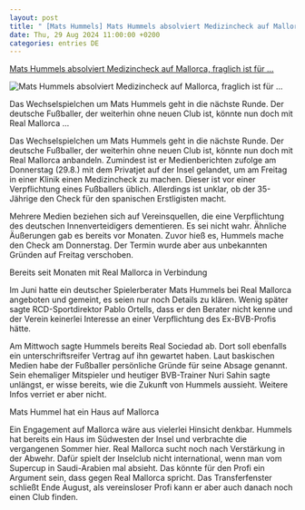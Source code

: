 ```yaml
---
layout: post
title: " [Mats Hummels] Mats Hummels absolviert Medizincheck auf Mallorca, fraglich ist für ..."
date: Thu, 29 Aug 2024 11:00:00 +0200
categories: entries DE
---
```

[Mats Hummels absolviert Medizincheck auf Mallorca, fraglich ist für ...](https://www.mallorcazeitung.es/sport/2024/08/29/mats-hummels-absolviert-medizincheck-auf-real-mallorca-107496090.html)

![Mats Hummels absolviert Medizincheck auf Mallorca, fraglich ist für ...](https://estaticos-cdn.prensaiberica.es/clip/7c25f3f7-b0e0-46b6-a638-b60e6f750560_16-9-discover-aspect-ratio_default_0.jpg)

Das Wechselspielchen um Mats Hummels geht in die nächste Runde. Der deutsche Fußballer, der weiterhin ohne neuen Club ist, könnte nun doch mit Real Mallorca ...

Das Wechselspielchen um Mats Hummels geht in die nächste Runde. Der deutsche Fußballer, der weiterhin ohne neuen Club ist, könnte nun doch mit Real Mallorca anbandeln. Zumindest ist er Medienberichten zufolge am Donnerstag (29.8.) mit dem Privatjet auf der Insel gelandet, um am Freitag in einer Klinik einen Medizincheck zu machen. Dieser ist vor einer Verpflichtung eines Fußballers üblich. Allerdings ist unklar, ob der 35-Jährige den Check für den spanischen Erstligisten macht.

Mehrere Medien beziehen sich auf Vereinsquellen, die eine Verpflichtung des deutschen Innenverteidigers dementieren. Es sei nicht wahr. Ähnliche Äußerungen gab es bereits vor Monaten. Zuvor hieß es, Hummels mache den Check am Donnerstag. Der Termin wurde aber aus unbekannten Gründen auf Freitag verschoben.

Bereits seit Monaten mit Real Mallorca in Verbindung

Im Juni hatte ein deutscher Spielerberater Mats Hummels bei Real Mallorca angeboten und gemeint, es seien nur noch Details zu klären. Wenig später sagte RCD-Sportdirektor Pablo Ortells, dass er den Berater nicht kenne und der Verein keinerlei Interesse an einer Verpflichtung des Ex-BVB-Profis hätte.

Am Mittwoch sagte Hummels bereits Real Sociedad ab. Dort soll ebenfalls ein unterschriftsreifer Vertrag auf ihn gewartet haben. Laut baskischen Medien habe der Fußballer persönliche Gründe für seine Absage genannt. Sein ehemaliger Mitspieler und heutiger BVB-Trainer Nuri Sahin sagte unlängst, er wisse bereits, wie die Zukunft von Hummels aussieht. Weitere Infos verriet er aber nicht.

Mats Hummel hat ein Haus auf Mallorca

Ein Engagement auf Mallorca wäre aus vielerlei Hinsicht denkbar. Hummels hat bereits ein Haus im Südwesten der Insel und verbrachte die vergangenen Sommer hier. Real Mallorca sucht noch nach Verstärkung in der Abwehr. Dafür spielt der Inselclub nicht international, wenn man vom Supercup in Saudi-Arabien mal absieht. Das könnte für den Profi ein Argument sein, dass gegen Real Mallorca spricht. Das Transferfenster schließt Ende August, als vereinsloser Profi kann er aber auch danach noch einen Club finden.

